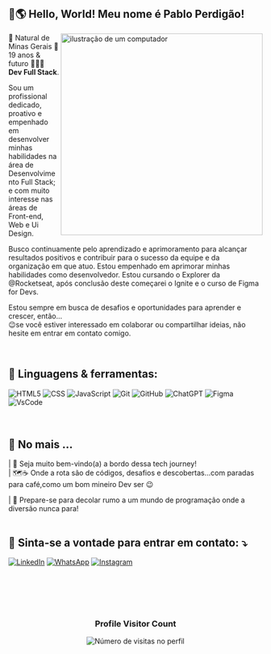 ## 👋🌎 Hello, World! Meu nome é <strong>Pablo Perdigão</strong>! 

<img src="https://raw.githubusercontent.com/MicaelliMedeiros/micaellimedeiros/master/image/computer-illustration.png" alt="ilustração de um computador" min-width="400px" max-width="400px" width="400px" align="right">

<p align="left"> 
🌱 Natural de Minas Gerais 
 📍 19 anos & futuro <strong>👨🏼‍💻 Dev Full Stack</strong>.

Sou um profissional dedicado, proativo e empenhado em desenvolver minhas habilidades na área de Desenvolvimento Full Stack; e com muito interesse nas áreas de Front-end, Web e Ui Design. 

Busco continuamente pelo aprendizado e aprimoramento para alcançar resultados positivos e contribuir para o sucesso da equipe e da organização em que atuo.
Estou empenhado em aprimorar minhas habilidades como desenvolvedor. Estou cursando o Explorer da @Rocketseat, após conclusão deste começarei o Ignite e o curso de Figma for Devs.

Estou sempre em busca de desafios e oportunidades para aprender e crescer, então... <br>
😉se você estiver interessado em colaborar ou compartilhar ideias, não hesite em entrar em contato comigo.

</br> 

<h2 align="left">
 🧠 Linguagens & ferramentas:
</h2>

![HTML5](https://img.shields.io/badge/HTML5-E34F26?style=for-the-badge&logo=html5&logoColor=white)
![CSS](https://img.shields.io/badge/CSS3-1572B6?style=for-the-badge&logo=css3&logoColor=white)
![JavaScript](https://img.shields.io/badge/JavaScript-F7DF1E?style=for-the-badge&logo=javascript&logoColor=black)
![Git](https://img.shields.io/badge/Git-E34F26?style=for-the-badge&logo=git&logoColor=white)
![GitHub](https://img.shields.io/badge/GitHub-%23121011.svg?style=for-the-badge&logo=github&logoColor=white)
![ChatGPT](https://img.shields.io/badge/chatGPT-74aa9c?style=for-the-badge&logo=openai&logoColor=white)
![Figma](https://img.shields.io/badge/Figma-%23F24E1E.svg?style=for-the-badge&logo=figma&logoColor=white)
![VsCode](https://img.shields.io/badge/VSCode-0078D4?style=for-the-badge&logo=visual%20studio%20code&logoColor=white)
<br/>
<br><br>
<h2 align="left">
💬 No mais ... 
</h2>

| 🤗 Seja muito bem-vindo(a) a bordo dessa tech journey! </br>
| 🗺️☕ Onde a rota são de códigos, desafios e descobertas...com paradas para café,como um bom mineiro Dev ser 😉

| 🚀 Prepare-se para decolar rumo a um mundo de programação onde a diversão nunca para!
<br>
<br>

<h2 align="left">
  💌 Sinta-se a vontade para entrar em contato: ⤵️
</h2>

<a href="https://www.linkedin.com/in/pabloperdigao/" title="LinkedIn" target="_blank">
<img src="https://img.shields.io/badge/LinkedIn-0077B5?style=for-the-badge&logo=linkedin&logoColor=white" alt="LinkedIn"/></a>

<a href="https://wa.me/+5531998881324" title="WhatsApp" target="_blank">
<img src="https://img.shields.io/badge/WhatsApp-25D366?style=for-the-badge&logo=whatsapp&logoColor=white" alt="WhatsApp"/></a>

<a href="https://www.instagram.com/perdigao.techjourney/" title="Instagram" target="_blank">
<img src="https://img.shields.io/badge/Instagram-E4405F?style=for-the-badge&logo=instagram&logoColor=white" alt="Instagram"/></a>

<br>
<br>
<br>

<h2 align="left">
 
</h2>
  
  </tr>
</table>

<br>

<div align="center">
  <h3><b>Profile Visitor Count</b></h3>
</div>

<p align="center">
  <img
    src="https://profile-counter.glitch.me/pabloperdigao/count.svg"
    alt="Número de visitas no perfil"
  />
</p>
